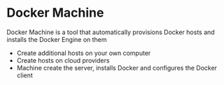 # Docker Machine

Docker Machine is a tool that automatically provisions Docker hosts and installs the Docker Engine on them

* Create additional hosts on your own computer
* Create hosts on cloud providers
* Machine create the server, installs Docker and configures the Docker client
